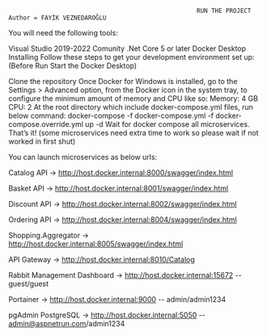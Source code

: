                                                         RUN THE PROJECT                           Author = FAYİK VEZNEDAROĞLU
You will need the following tools:

Visual Studio 2019-2022 Comunity 
.Net Core 5 or later
Docker Desktop
Installing
Follow these steps to get your development environment set up: (Before Run Start the Docker Desktop)

Clone the repository
Once Docker for Windows is installed, go to the Settings > Advanced option, from the Docker icon in the system tray, to configure the minimum amount of memory and CPU like so:
Memory: 4 GB
CPU: 2
At the root directory which include docker-compose.yml files, run below command:
docker-compose -f docker-compose.yml -f docker-compose.override.yml up -d
Wait for docker compose all microservices. That’s it! (some microservices need extra time to work so please wait if not worked in first shut)

You can launch microservices as below urls:

Catalog API -> http://host.docker.internal:8000/swagger/index.html

Basket API -> http://host.docker.internal:8001/swagger/index.html

Discount API -> http://host.docker.internal:8002/swagger/index.html

Ordering API -> http://host.docker.internal:8004/swagger/index.html

Shopping.Aggregator -> http://host.docker.internal:8005/swagger/index.html

API Gateway -> http://host.docker.internal:8010/Catalog

Rabbit Management Dashboard -> http://host.docker.internal:15672 -- guest/guest

Portainer -> http://host.docker.internal:9000 -- admin/admin1234

pgAdmin PostgreSQL -> http://host.docker.internal:5050 -- admin@aspnetrun.com/admin1234




